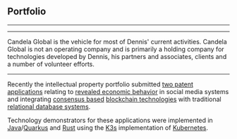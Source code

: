 ## Portfolio

---

---

Candela Global is the vehicle for most of Dennis' current activities. Candela Global is not an operating company and is primarily a holding company for technologies developed by Dennis, his partners and associates, clients and a number of volunteer efforts.

---

Recently the intellectual property portfolio submitted [two patent applications](./patents_pending.md) relating
to [revealed economic behavior](https://www.investopedia.com/terms/r/revealed-preference.asp) in social media systems
and
integrating [consensus based](https://hacken.io/discover/consensus-mechanisms/) [blockchain technologies](https://en.wikipedia.org/wiki/Blockchain)
with traditional [relational database systems](https://www.ibm.com/topics/relational-databases).

Technology demonstrators for these applications were implemented in [Java](https://java.com)/[Quarkus](https://quarkus.io) and [Rust](https://www.rust-lang.org/) using
the [K3s](https://k3s.io/) implementation of [Kubernetes](https://kubernetes.io/).
